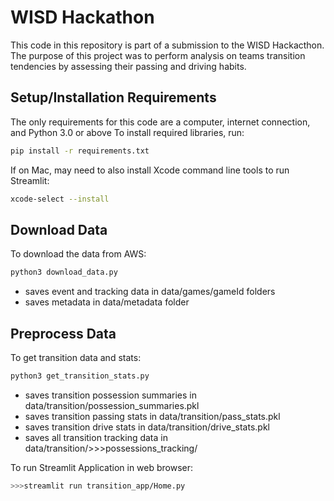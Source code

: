 # WISD Hackathon
This code in this repository is part of a submission to the WISD Hackacthon. The purpose of this project was to perform analysis on teams transition tendencies by assessing their passing and driving habits.


## Setup/Installation Requirements
The only requirements for this code are a computer, internet connection, and Python 3.0 or above
To install required libraries, run: 
```bash
pip install -r requirements.txt
```
If on Mac, may need to also install Xcode command line tools to run Streamlit:
```bash
xcode-select --install
```

## Download Data
To download the data from AWS:
```bash
python3 download_data.py
```
* saves event and tracking data in data/games/gameId folders
* saves metadata in data/metadata folder

## Preprocess Data
To get transition data and stats:
```bash
python3 get_transition_stats.py
```
* saves transition possession summaries in data/transition/possession_summaries.pkl
* saves transition passing stats in data/transition/pass_stats.pkl
* saves transition drive stats in data/transition/drive_stats.pkl
* saves all transition tracking data in data/transition/>>>possessions_tracking/


To run Streamlit Application in web browser:
```bash
>>>streamlit run transition_app/Home.py
```

